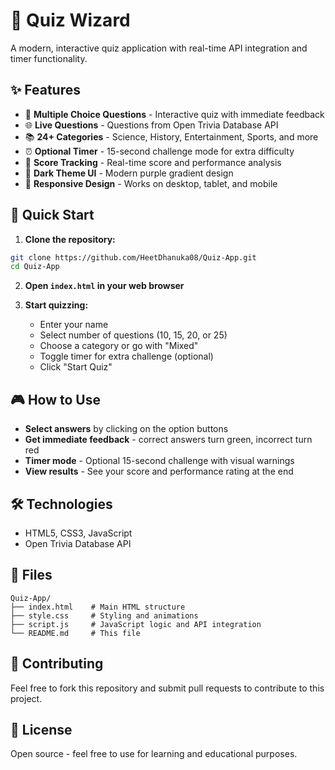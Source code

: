 # 🎯 Quiz Wizard

A modern, interactive quiz application with real-time API integration and timer functionality.

## ✨ Features

- 📝 **Multiple Choice Questions** - Interactive quiz with immediate feedback
- 🌐 **Live Questions** - Questions from Open Trivia Database API
- 📚 **24+ Categories** - Science, History, Entertainment, Sports, and more
- ⏰ **Optional Timer** - 15-second challenge mode for extra difficulty
- 🎯 **Score Tracking** - Real-time score and performance analysis
- 🎨 **Dark Theme UI** - Modern purple gradient design
- 📱 **Responsive Design** - Works on desktop, tablet, and mobile

## 🚀 Quick Start

1. **Clone the repository:**
```bash
git clone https://github.com/HeetDhanuka08/Quiz-App.git
cd Quiz-App
```

2. **Open `index.html` in your web browser**

3. **Start quizzing:**
   - Enter your name
   - Select number of questions (10, 15, 20, or 25)
   - Choose a category or go with "Mixed"
   - Toggle timer for extra challenge (optional)
   - Click "Start Quiz"

## 🎮 How to Use

- **Select answers** by clicking on the option buttons
- **Get immediate feedback** - correct answers turn green, incorrect turn red
- **Timer mode** - Optional 15-second challenge with visual warnings
- **View results** - See your score and performance rating at the end

## 🛠️ Technologies

- HTML5, CSS3, JavaScript
- Open Trivia Database API


## 📁 Files

```
Quiz-App/
├── index.html    # Main HTML structure
├── style.css     # Styling and animations
├── script.js     # JavaScript logic and API integration
└── README.md     # This file
```

## 🤝 Contributing

Feel free to fork this repository and submit pull requests to contribute to this project.

## 📄 License

Open source - feel free to use for learning and educational purposes.